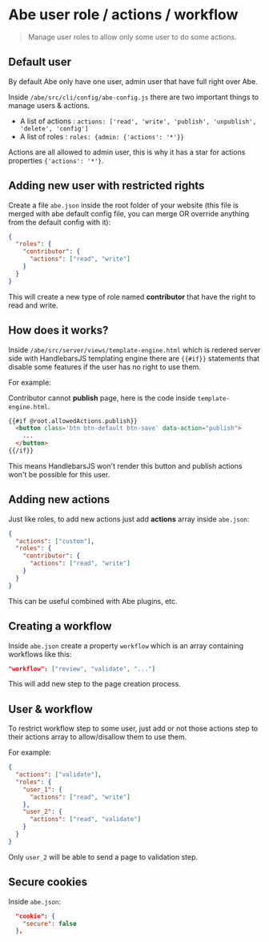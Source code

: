 # Abe user role / actions / workflow

> Manage user roles to allow only some user to do some actions.

## Default user

By default Abe only have one user, admin user that have full right over Abe.

Inside `/abe/src/cli/config/abe-config.js` there are two important things to manage users & actions.

- A list of actions : `actions: ['read', 'write', 'publish', 'unpublish', 'delete', 'config']`
- A list of roles : `roles: {admin: {'actions': '*'}}`

Actions are all allowed to admin user, this is why it has a star for actions properties `{'actions': '*'}`.

## Adding new user with restricted rights

Create a file `abe.json` inside the root folder of your website (this file is merged with abe default config file, you can merge OR override anything from the default config with it):

```json
{
  "roles": {
    "contributor": {
      "actions": ["read", "write"]
    }
  }
}
```

This will create a new type of role named __contributor__ that have the right to read and write.

## How does it works?

Inside `/abe/src/server/views/template-engine.html` which is redered server side with HandlebarsJS templating engine there are `{{#if}}` statements that disable some features if the user has no right to use them.

For example:

Contributor cannot __publish__ page, here is the code inside `template-engine.html`.

```html
{{#if @root.allowedActions.publish}}
  <button class='btn btn-default btn-save' data-action="publish">
    ...
  </button>
{{/if}}
```

This means HandlebarsJS won't render this button and publish actions won't be possible for this user.

## Adding new actions

Just like roles, to add new actions just add __actions__ array inside `abe.json`:

```json
{
  "actions": ["custom"],
  "roles": {
    "contributor": {
      "actions": ["read", "write"]
    }
  }
}
```

This can be useful combined with Abe plugins, etc.

## Creating a workflow

Inside `abe.json` create a property `workflow` which is an array containing workflows like this:

```json
"workflow": ["review", "validate", "..."]
```

This will add new step to the page creation process.

## User & workflow

To restrict workflow step to some user, just add or not those actions step to their actions array to allow/disallow them to use them.

For example:

```json
{
  "actions": ["validate"],
  "roles": {
    "user_1": {
      "actions": ["read", "write"]
    },
    "user_2": {
      "actions": ["read", "validate"]
    }
  }
}
```

Only `user_2` will be able to send a page to validation step.

## Secure cookies

Inside `abe.json`:

```json
  "cookie": {
    "secure": false
  },
```
